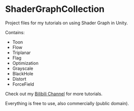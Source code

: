 #  ShaderGraphCollection

Project files for my tutorials on using Shader Graph in Unity.

Contains:

- Toon
- Flow
- Triplanar
- Flag
- Optimization
- Grayscale
- BlackHole
- Distort
- ForceField

Check out my [Bilibili Channel](https://space.bilibili.com/164506/video) for more tutorials.

Everything is free to use, also commercially (public domain).















